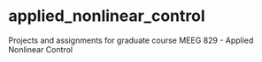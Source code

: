 # applied_nonlinear_control
Projects and assignments for graduate course MEEG 829 - Applied Nonlinear Control
